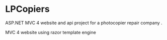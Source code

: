 LPCopiers
=========

ASP.NET MVC 4 website and api project for a photocopier repair company .

MVC 4 website using razor template engine


